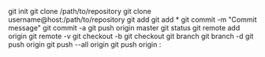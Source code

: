git init
git clone /path/to/repository
git clone username@host:/path/to/repository
git add <filename>
git add *
git commit -m "Commit message"
git commit -a
git push origin master
git status
git remote add origin <server>
git remote -v
git checkout -b <branchname>
git checkout <branchname>
git branch
git branch -d <branchname>
git push origin <branchname>
git push --all origin
git push origin :<branchname>
